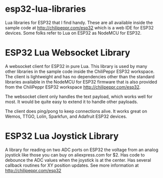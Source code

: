 # esp32-lua-libraries
Lua libraries for ESP32 that I find handy. These are all available inside the sample code at http://chilipeppr.com/esp32 which is a web IDE for ESP32 devices.
Some folks refer to Lua on ESP32 as NodeMCU for ESP32.

# ESP32 Lua Websocket Library
A websocket client for ESP32 in pure Lua. This library is used by many other libraries in the sample code inside the ChiliPeppr ESP32 workspace. 
The client is lightweight and has no dependencies 
other than the standard libraries available in the NodeMCU for ESP32 firmware that is also provided from the ChiliPeppr ESP32 workspace http://chilipeppr.com/esp32.

The websocket client only handles the text payload, which works well for most. It would be quite easy to extend it to handle other payloads.

The client does ping/pong to keep connections alive. It works great on Wemos, TTGO, Lolin, Sparkfun, and Adafruit ESP32 devices.

# ESP32 Lua Joystick Library
A library for reading on two ADC ports on ESP32 the voltage from an analog joystick like those you can buy on aliexpress.com for $2. Has code 
to debounce the ADC values when the joystick is at the center. Has several callback routines for XY position updates. See more information at http://chilipeppr.com/esp32 